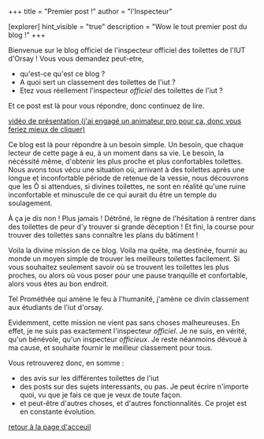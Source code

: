 +++
title = "Premier post !"
author = "l'Inspecteur"

[explorer] 
hint_visible = "true"
description = "Wow le tout premier post du blog !"
+++ 

Bienvenue sur le blog officiel de l'inspecteur officiel des toilettes de l'IUT d'Orsay !
Vous vous demandez peut-etre, 
- qu'est-ce qu'est ce blog ? 
- A quoi sert un classement des toilettes de l'iut ? 
- Etez vous réellement l'inspecteur _officiel_ des toilettes de l'iut ?

Et ce post est là pour vous répondre, donc continuez de lire.

[vidéo de présentation (j'ai engagé un animateur pro pour ça, donc vous feriez mieux de cliquer)](https://www.youtube.com/watch?v=DLzxrzFCyOs)


Ce blog est là pour répondre à un besoin simple. Un besoin, que chaque lecteur de cette page à eu, à un moment dans sa vie.
Le besoin, la nécéssité même, d'obtenir les plus proche et plus confortables toilettes.
Nous avons tous vécu une situation où, arrivant à des toilettes après une longue et inconfortable période de retenue de la vessie,
nous découvrons que les Ô si attendues, si divines toilettes, ne sont en réalité qu'une ruine inconfortable et minuscule de ce qui
aurait du être un temple du soulagement.

À ça je dis non ! Plus jamais ! Détrôné, le règne de l'hésitation à rentrer dans des toilettes de peur d'y trouver si grande déception !
Et fini, la course pour trouver des toilettes sans connaître les plans du bâtiment !

Voila la divine mission de ce blog. Voila ma quête, ma destinée, fournir au monde un moyen simple de trouver les meilleurs toilettes
facilement. Si vous souhaitez seulement savoir où se trouvent les toilettes les plus proches, ou alors où vous poser pour une pause tranquille
et confortable, alors vous êtes au bon endroit.

Tel Prométhée qui amène le feu à l'humanité, j'amène ce divin classement aux étudiants de l'iut d'orsay.

Evidemment, cette mission ne vient pas sans choses malheureuses. En effet, je ne suis pas exactement l'inspecteur _officiel_. Je ne suis, en vérité,
qu'un bénévole, qu'un inspecteur _officieux_. Je reste néanmoins dévoué à ma cause, et souhaite fournir le meilleur classement pour tous.

Vous retrouverez donc, en somme :
- des avis sur les différentes toilettes de l'iut
- des posts sur des sujets interessants, ou pas. Je peut écrire n'importe quoi, vu que je fais ce que je veux de toute façon.
- et peut-être d'autres choses, et d'autres fonctionnalités. Ce projet est en constante évolution.

[retour à la page d'acceuil](/)

